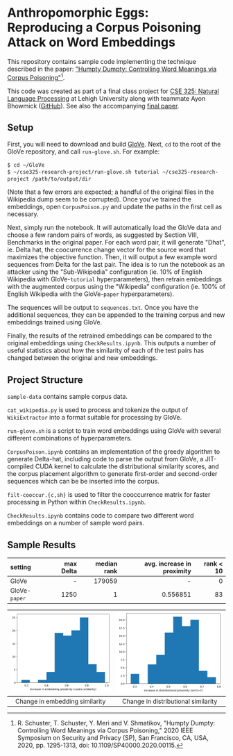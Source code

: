 # Anthropomorphic Eggs: Reproducing a Corpus Poisoning Attack on Word Embeddings

This repository contains sample code implementing the technique described in the paper: ["Humpty Dumpty: Controlling Word Meanings via Corpus Poisoning"](https://doi.org/10.1109/SP40000.2020.00115)[^1].

This code was created as part of a final class project for [CSE 325: Natural Language Processing](https://engineering.lehigh.edu/cse/cse-325-425-natural-language-processing-3) at Lehigh University along with teammate Ayon Bhowmick ([GitHub](https://github.com/Ayon-Bhowmick)). See also the accompanying [final paper](paper.pdf).

## Setup

First, you will need to download and build [GloVe](https://github.com/stanfordnlp/GloVe). Next, `cd` to the root of the GloVe repository, and call `run-glove.sh`. For example:

```
$ cd ~/GloVe
$ ~/cse325-research-project/run-glove.sh tutorial ~/cse325-research-project /path/to/output/dir
```

(Note that a few errors are expected; a handful of the original files in the Wikipedia dump seem to be corrupted). Once you've trained the embeddings, open `CorpusPoison.py` and update the paths in the first cell as necessary.

Next, simply run the notebook. It will automatically load the GloVe data and choose a few random pairs of words, as suggested by Section VIII, Benchmarks in the original paper. For each word pair, it will generate "Dhat", ie. Delta hat, the coocurrence change vector for the source word that maximizes the objective function. Then, it will output a few example word sequences from Delta for the last pair. The idea is to run the notebook as an attacker using the "Sub-Wikipedia" configuration (ie. 10% of English Wikipedia with GloVe-`tutorial` hyperparameters), then retrain embeddings with the augmented corpus using the "Wikipedia" configuration (ie. 100% of English Wikipedia with the GloVe-`paper` hyperparameters).

The sequences will be output to `sequences.txt`. Once you have the additional sequences, they can be appended to the training corpus and new embeddings trained using GloVe.

Finally, the results of the retrained embeddings can be compared to the original embeddings using `CheckResults.ipynb`. This outputs a number of useful statistics about how the similarity of each of the test pairs has changed between the original and new embeddings.

## Project Structure

`sample-data` contains sample corpus data.

`cat_wikipedia.py` is used to process and tokenize the output of `WikiExtractor` into a format suitable for processing by GloVe.

`run-glove.sh` is a script to train word embeddings using GloVe with several different combinations of hyperparameters.

`CorpusPoison.ipynb` contains an implementation of the greedy algorithm to generate Delta-hat, including code to parse the output from GloVe, a JIT-compiled CUDA kernel to calculate the distributional similarity scores, and the corpus placement algorithm to generate first-order and second-order sequences which can be be inserted into the corpus.

`filt-cooccur.{c,sh}` is used to filter the cooccurrence matrix for faster processing in Python within `CheckResults.ipynb`.

`CheckResults.ipynb` contains code to compare two different word embeddings on a number of sample word pairs.

## Sample Results

| setting       | max Delta | median rank | avg. increase in proximity | rank < 10 |
| :------------ | --------: | ----------: | -------------------------: | --------: |
| GloVe         |         - |      179059 |                          - |         0 |
| GloVe-`paper` |      1250 |           1 |                   0.556851 |        83 |

| ![Change in embedding simlarity](results/paper_cos.png) | ![Change in distributional simlarity](results/paper_sim12.png) |
| :-----------------------------------------------------: | :------------------------------------------------------------: |
|             Change in embedding similarity              |              Change in distributional similarity               |

[^1]: R. Schuster, T. Schuster, Y. Meri and V. Shmatikov, "Humpty Dumpty: Controlling Word Meanings via Corpus Poisoning," 2020 IEEE Symposium on Security and Privacy (SP), San Francisco, CA, USA, 2020, pp. 1295-1313, doi: 10.1109/SP40000.2020.00115.
